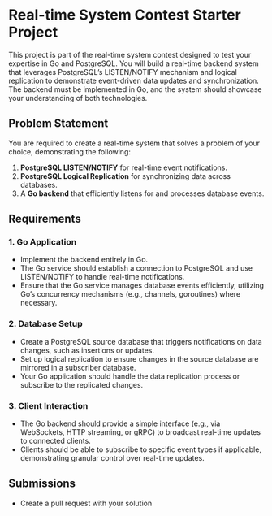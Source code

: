 # Real-time System Contest Starter Project

This project is part of the real-time system contest designed to test your expertise in Go and PostgreSQL. You will build a real-time backend system that leverages PostgreSQL’s LISTEN/NOTIFY mechanism and logical replication to demonstrate event-driven data updates and synchronization. The backend must be implemented in Go, and the system should showcase your understanding of both technologies.

## Problem Statement

You are required to create a real-time system that solves a problem of your choice, demonstrating the following:

1. **PostgreSQL LISTEN/NOTIFY** for real-time event notifications.
2. **PostgreSQL Logical Replication** for synchronizing data across databases.
3. A **Go backend** that efficiently listens for and processes database events.

## Requirements

### 1. Go Application

- Implement the backend entirely in Go.
- The Go service should establish a connection to PostgreSQL and use LISTEN/NOTIFY to handle real-time notifications.
- Ensure that the Go service manages database events efficiently, utilizing Go’s concurrency mechanisms (e.g., channels, goroutines) where necessary.

### 2. Database Setup

- Create a PostgreSQL source database that triggers notifications on data changes, such as insertions or updates.
- Set up logical replication to ensure changes in the source database are mirrored in a subscriber database.
- Your Go application should handle the data replication process or subscribe to the replicated changes.

### 3. Client Interaction

- The Go backend should provide a simple interface (e.g., via WebSockets, HTTP streaming, or gRPC) to broadcast real-time updates to connected clients.
- Clients should be able to subscribe to specific event types if applicable, demonstrating granular control over real-time updates.

## Submissions
- Create a pull request with your solution

